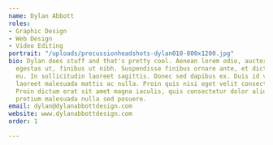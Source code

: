 ```yaml
---
name: Dylan Abbott
roles:
- Graphic Design
- Web Design
- Video Editing
portrait: "/uploads/precussionheadshots-dylan010-800x1200.jpg"
bio: Dylan does stuff and that's pretty cool. Aenean lorem odio, auctor ullamcorper
  egestas ut, finibus ut nibh. Suspendisse finibus ornare ante, et dictum ante vestibulum
  eu. In sollicitudin laoreet sagittis. Donec sed dapibus ex. Duis id velit vel lectus
  laoreet malesuada mattis ac nulla. Proin quis nisi eget velit consectetur ornare.
  Proin dictum erat sit amet magna iaculis, quis consectetur dolor aliquet. Pellentesque
  pretium malesuada nulla sed posuere.
email: dylan@dylanabbottdesign.com
website: www.dylanabbottdesign.com
order: 1

---
```

